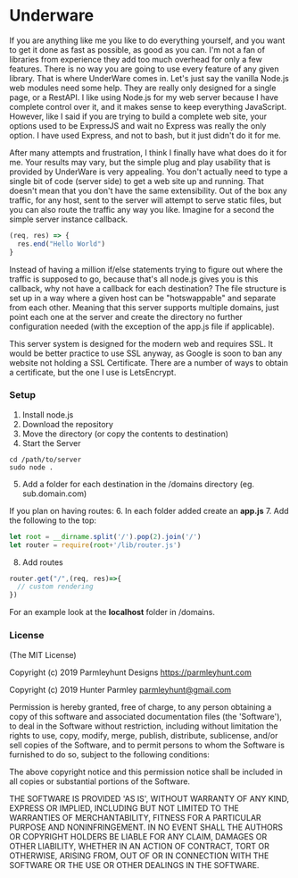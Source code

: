 # Underware
If you are anything like me you like to do everything yourself, and you want to
get it done as fast as possible, as good as you can. I'm not a fan of libraries
from experience they add too much overhead for only a few features. There is no
way you are going to use every feature of any given library. That is where UnderWare
comes in. Let's just say the vanilla Node.js web modules need some help. They are
really only designed for a single page, or a RestAPI. I like using Node.js for my
web server because I have complete control over it, and it makes sense to keep
everything JavaScript. However, like I said if you are trying to build a complete
web site, your options used to be ExpressJS and wait no Express was really the only
option. I have used Express, and not to bash, but it just didn't do it for me.

After many attempts and frustration, I think I finally have what does do it for
me. Your results may vary, but the simple plug and play usability that is provided
by UnderWare is very appealing. You don't actually need to type a single bit of
code (server side) to get a web site up and running. That doesn't mean that you
don't have the same extensibility. Out of the box any traffic, for any host, sent
to the server will attempt to serve static files, but you can also route the
traffic any way you like. Imagine for a second the simple server instance callback.

```JavaScript
(req, res) => {
  res.end("Hello World")
}
```

Instead of having a million if/else statements trying to figure out where the traffic
is supposed to go, because that's all node.js gives you is this callback, why not
have a callback for each destination? The file structure is set up in a way where
a given host can be "hotswappable" and separate from each other. Meaning that
this server supports multiple domains, just point each one at the server and
create the directory no further configuration needed (with the exception of the
app.js file if applicable).

This server system is designed for the modern web and requires SSL. It would be
better practice to use SSL anyway, as Google is soon to ban any website not holding
a SSL Certificate. There are a number of ways to obtain a certificate, but the
one I use is LetsEncrypt.

### Setup

1. Install node.js
2. Download the repository
3. Move the directory (or copy the contents to destination)
4. Start the Server
```
cd /path/to/server
sudo node .
```
5. Add a folder for each destination in the /domains directory (eg. sub.domain.com)

If you plan on having routes:
6. In each folder added create an **app.js**
7. Add the following to the top:
```JavaScript
let root = __dirname.split('/').pop(2).join('/')
let router = require(root+'/lib/router.js')
```
8. Add routes
```JavaScript
router.get("/",(req, res)=>{
  // custom rendering
})
```

For an example look at the **localhost** folder in /domains.

### License

(The MIT License)

Copyright (c) 2019 Parmleyhunt Designs https://parmleyhunt.com

Copyright (c) 2019 Hunter Parmley parmleyhunt@gmail.com

Permission is hereby granted, free of charge, to any person obtaining a copy of this software and associated documentation files (the 'Software'), to deal in the Software without restriction, including without limitation the rights to use, copy, modify, merge, publish, distribute, sublicense, and/or sell copies of the Software, and to permit persons to whom the Software is furnished to do so, subject to the following conditions:

The above copyright notice and this permission notice shall be included in all copies or substantial portions of the Software.

THE SOFTWARE IS PROVIDED 'AS IS', WITHOUT WARRANTY OF ANY KIND, EXPRESS OR IMPLIED, INCLUDING BUT NOT LIMITED TO THE WARRANTIES OF MERCHANTABILITY, FITNESS FOR A PARTICULAR PURPOSE AND NONINFRINGEMENT. IN NO EVENT SHALL THE AUTHORS OR COPYRIGHT HOLDERS BE LIABLE FOR ANY CLAIM, DAMAGES OR OTHER LIABILITY, WHETHER IN AN ACTION OF CONTRACT, TORT OR OTHERWISE, ARISING FROM, OUT OF OR IN CONNECTION WITH THE SOFTWARE OR THE USE OR OTHER DEALINGS IN THE SOFTWARE.
